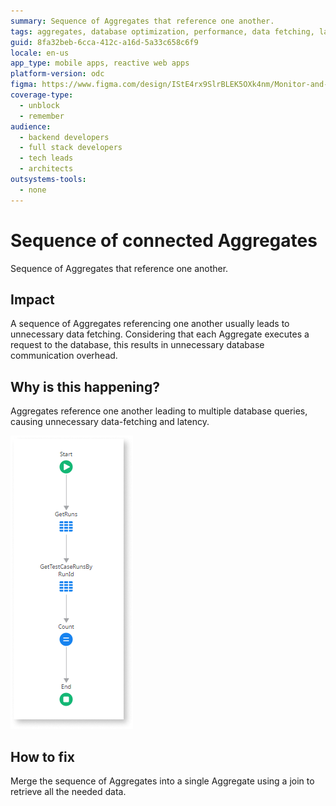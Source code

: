 ```yaml
---
summary: Sequence of Aggregates that reference one another.
tags: aggregates, database optimization, performance, data fetching, latency
guid: 8fa32beb-6cca-412c-a16d-5a33c658c6f9
locale: en-us
app_type: mobile apps, reactive web apps
platform-version: odc
figma: https://www.figma.com/design/IStE4rx9SlrBLEK5OXk4nm/Monitor-and-troubleshoot-apps?node-id=3525-213&t=ZHJybqzEUX6B7aIU-1
coverage-type:
  - unblock
  - remember
audience:
  - backend developers
  - full stack developers
  - tech leads
  - architects
outsystems-tools:
  - none
---
```

# Sequence of connected Aggregates

Sequence of Aggregates that reference one another.

## Impact

A sequence of Aggregates referencing one another usually leads to unnecessary data fetching. Considering that each Aggregate executes a request to the database, this results in unnecessary database communication overhead.

## Why is this happening?

Aggregates reference one another leading to multiple database queries, causing unnecessary data-fetching and latency. 

![An action flow diagram showing a sequence of two aggregates referencing one another.](images/odcs-connected-aggregates.png "Sequence of connected Aggregates")

## How to fix

Merge the sequence of Aggregates into a single Aggregate using a join to retrieve all the needed data.
